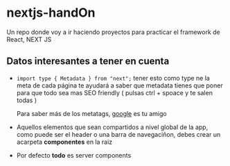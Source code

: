 # nextjs-handOn

Un repo donde voy a ir haciendo proyectos para practicar el framework de React, NEXT JS

## Datos interesantes a tener en cuenta

- `import type { Metadata } from "next";` tener esto como type ne la meta de cada página te ayudará a saber que metadata tienes que poner para que todo sea mas SEO friendly ( pulsas ctrl + spoace y te salen todas )

  Para saber más de los metatags, [google](https://developers.google.com/search/docs/crawling-indexing/special-tags) es tu amigo

- Aquellos elementos que sean compartidos a nivel global de la app, como puede ser el header o una barra de navegaciñon, debes crear un acarpeta **componentes** en la raiz

- Por defecto **todo** es server components
